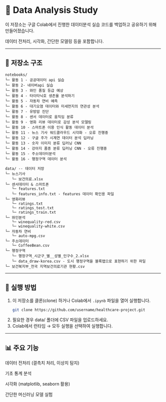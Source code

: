 # 🧐 Data Analysis Study

이 저장소는 구글 Colab에서 진행한 데이터분석 실습 코드를 백업하고 공유하기 위해 만들어졌습니다.

데이터 전처리, 시각화, 간단한 모델링 등을 포함합니다.

---

## 📑 저장소 구조
```
notebooks/
└─ 활동 1 - 공공데이터 api 실습
└─ 활동 2- 네이버api 실습
└─ 활동 3 - 와인 품질 등급 예상
└─ 활동 4 - 타이타닉호 생존율 분석하기
└─ 활동 5 - 자동차 연비 예측
└─ 활동 6 - 대기오염 데이터와 미세먼지의 연관성 분석
└─ 활동 7 - 유방암 진단
└─ 활동 8 - 센서 데이터로 움직임 분류
└─ 활동 9 - 영화 리뷰 데이터로 감성 분석 모델링
└─ 활동 10 - 스마트폰 이용 인식 활동 데이터 분석
└─ 활동 11 - 뉴스 기사 워드클라우드 시각화 - 오류 진행중
└─ 활동 12 - 구글 주가 시계연 데이터 분석 딥러닝
└─ 활동 13 - 숫자 이미지 분류 딥러닝 CNN
└─ 활동 14 - 강아지 품종 분류 딥러닝 CNN - 오류 진행중
└─ 활동 15 - 주소데이터분석
└─ 활동 16 - 행정구역 데이터 분석

data/ -- 데이터 저장
└─ 뉴스기사
   └─ 보건의료.xlsx
└─ 센서데이터 & 스마트폰
   └─ features.txt
   └─ features_info.txt - features 데이터 확인용 파일
└─ 영화리뷰
   └─ ratings.txt
   └─ ratings_test.txt
   └─ ratings_train.txt
└─ 와인분석
   └─ winequality-red.csv
   └─ winequality-white.csv
└─ 자동차 연비
   └─ auto-mpg.csv
└─ 주소데이터
   └─ CoffeeBean.csv
└─ 행정구역
   └─ 행정구역_시군구_별__성별_인구수_2.xlsx
   └─ data_draw-korea.csv - 도시 행정구역을 블록맵으로 표현하기 위한 파일
└─ 보건복지부_전국 지역보건의료기관 현황.csv
```
---

## 🚀 실행 방법
1. 이 저장소를 클론(clone) 하거나 Colab에서 `.ipynb` 파일을 열어 실행합니다.
   ```bash
   git clone https://github.com/username/healthcare-project.git
   ```
2. 필요한 경우 data/ 폴더에 CSV 파일을 업로드하세요.
3. Colab에서 런타임 → 모두 실행을 선택하여 실행합니다.
---

## 📊 주요 기능

데이터 전처리 (결측치 처리, 이상치 탐지)

기초 통계 분석

시각화 (matplotlib, seaborn 활용)

간단한 머신러닝 모델 실험
